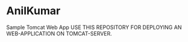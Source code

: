 # AnilKumar
Sample Tomcat Web App
USE THIS REPOSITORY FOR DEPLOYING AN WEB-APPLICATION ON TOMCAT-SERVER.
